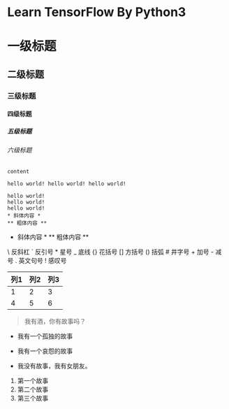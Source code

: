 # Learn TensorFlow By Python3

# 一级标题
## 二级标题
### 三级标题
#### 四级标题
##### 五级标题
###### 六级标题


    content
`
hello world!
hello world!
hello world!
`

```
hello world!
hello world!
hello world!
* 斜体内容 *
** 粗体内容 **
```

* 斜体内容 *
** 粗体内容 **

\\ 反斜杠
\` 反引号
\* 星号
\_ 底线
\{} 花括号 
\[] 方括号 
\() 括弧
\# 井字号
\+ 加号
\- 减号
\. 英文句号
\! 感叹号


| 列1 | 列2 | 列3 |
| --- | --- | --- |
| 1 | 2 | 3 |
| 4 | 5 | 6 |

> 我有酒，你有故事吗？

* 我有一个孤独的故事
+ 我有一个哀怨的故事
- 我没有故事，我有女朋友。

1. 第一个故事
2. 第二个故事
3. 第三个故事



